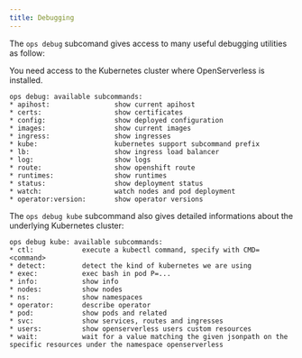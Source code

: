 ```yaml
---
title: Debugging
---
```

The `ops debug` subcomand gives access to many useful debugging
utilities as follow:

You need access to the Kubernetes cluster where OpenServerless is
installed.

    ops debug: available subcommands:
    * apihost:                show current apihost
    * certs:                  show certificates
    * config:                 show deployed configuration
    * images:                 show current images
    * ingress:                show ingresses
    * kube:                   kubernetes support subcommand prefix
    * lb:                     show ingress load balancer
    * log:                    show logs
    * route:                  show openshift route
    * runtimes:               show runtimes
    * status:                 show deployment status
    * watch:                  watch nodes and pod deployment
    * operator:version:       show operator versions

The `ops debug kube` subcommand also gives detailed informations about
the underlying Kubernetes cluster:

    ops debug kube: available subcommands:
    * ctl:            execute a kubectl command, specify with CMD=<command>
    * detect:         detect the kind of kubernetes we are using
    * exec:           exec bash in pod P=...
    * info:           show info
    * nodes:          show nodes
    * ns:             show namespaces
    * operator:       describe operator
    * pod:            show pods and related
    * svc:            show services, routes and ingresses
    * users:          show openserverless users custom resources
    * wait:           wait for a value matching the given jsonpath on the specific resources under the namespace openserverless
